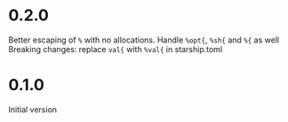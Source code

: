 # 0.2.0

Better escaping of `%` with no allocations. Handle `%opt{`, `%sh{` and `%{` as well
Breaking changes: replace `val{` with `%val{` in starship.toml

# 0.1.0

Initial version

